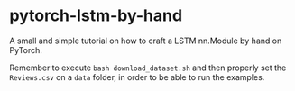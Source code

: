 # pytorch-lstm-by-hand
A small and simple tutorial on how to craft a LSTM nn.Module by hand on PyTorch.

Remember to execute `bash download_dataset.sh` and then properly set the `Reviews.csv` on a `data` folder, in order to be able to run the examples. 
